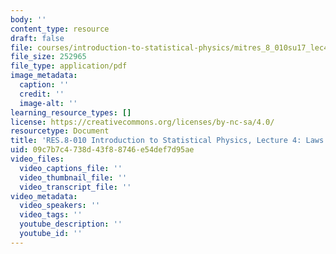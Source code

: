 ```yaml
---
body: ''
content_type: resource
draft: false
file: courses/introduction-to-statistical-physics/mitres_8_010su17_lec4.pdf
file_size: 252965
file_type: application/pdf
image_metadata:
  caption: ''
  credit: ''
  image-alt: ''
learning_resource_types: []
license: https://creativecommons.org/licenses/by-nc-sa/4.0/
resourcetype: Document
title: 'RES.8-010 Introduction to Statistical Physics, Lecture 4: Laws of Thermodynamics'
uid: 09c7b7c4-738d-43f8-8746-e54def7d95ae
video_files:
  video_captions_file: ''
  video_thumbnail_file: ''
  video_transcript_file: ''
video_metadata:
  video_speakers: ''
  video_tags: ''
  youtube_description: ''
  youtube_id: ''
---
```

